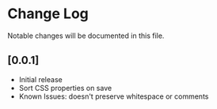 # Change Log

Notable changes will be documented in this file.

<!-- Check [Keep a Changelog](http://keepachangelog.com/) for recommendations on how to structure this file. -->

## [0.0.1]

- Initial release
- Sort CSS properties on save
- Known Issues: doesn't preserve whitespace or comments
